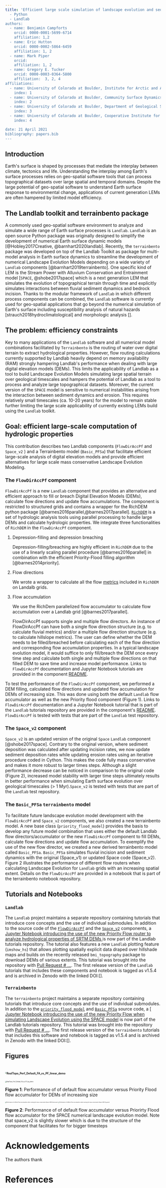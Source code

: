 ```yaml
---
title: 'Efficient large scale simulation of landscape evolution and sediment dynamics with Landlab v2.0:
  - Python
  - Landlab
authors:
  - name: Benjamin Campforts
    orcid: 0000-0001-5699-6714
    affiliation: 1,2
  - name: Eric Hutton
    orcid: 0000-0002-5864-6459
    affiliation: 1, 2
  - name: Mark Piper
    orcid: 
    affiliation: 1, 2
  - name: Gregory E. Tucker
    orcid: 0000-0003-0364-5800
    affiliation:  3, 2, 4
affiliations:
  - name: University of Colorado at Boulder, Institute for Arctic and Alpine Research
    index: 1
  - name: University of Colorado at Boulder, Community Surface Dynamics Modeling System Integration Facility
    index: 2
  - name: University of Colorado at Boulder, Department of Geological Sciences
    index: 3
  - name: University of Colorado at Boulder, Cooperative Institute for Research in Environmental Sciences
    index: 4

date: 21 April 2021
bibliography: papers.bib
---
```


## Introduction

Earth's surface is shaped by processes that mediate the interplay between climate, tectonics and life. Understanding the interplay among Earth's surface processes  relies on geo-spatial software tools that can process topographical datasets over large spatial and temporal domains. Despite the large potential of geo-spatial software to understand Earth surface response to environmental change, applications of current generation LEMs are often hampered by limited model efficiency. 

## The Landlab toolkit and terrainbento package

A commonly used geo-spatial software environment to analyze and simulate a wide range of Earth surface processes is ``Landlab``. ``Landlab`` is an open source Python package was originally designed to simplify the development of numerical Earth surface dynamic models  [@Hobley2017Creative, @barnhart2020landlab].  Recently, the ``terrainbento`` package was developed on top of the Landlab Toolkit as package for multi-model analysis in Earth surface dynamics to streamline the development of numerical Landscape Evolution Models depending on a wide variety of ``Landlab`` components [@barnhart2019terrainbento]. One specific kind of LEM is the Stream Power with Alluvium Conservation and Entrainment model  [``SPACE``, @shobe2017space] which is a next generation LEM that simulates the evolution of topographical terrain through time and explicitly simulates interactions between fluvial sediment dynamics and bedrock incision. Thanks to the modular framework of ``Landlab`` in which different process components can be combined, the ``Landlab`` software is currently used for geo-spatial applications that go beyond the numerical simulation of Earth's surface including susceptibility analysis of natural hazards [strauch2018hydroclimatological] and morphologic analysis []. 

## The problem: efficiency constraints  

Key to many applications of the ``Landlab`` software and all numerical model combinations facilitated by ``Terrainbento`` is the routing of water over digital terrain to extract hydrological properties. However, flow routing calculations currently supported by Landlab heavily depend on memory availability (RAM) strongly hampering Landlab's performance  when dealing with large digital elevation models (DEMs). This limits the applicability of Landlab as a tool to build Landscape Evolution Models simulating large spatial terrain over geological timescales and hampers the potential of Landlab as a tool to process and analyze large topographical datasets. Moreover, the current version of the ``SPACE`` model is sensitive to numerical instabilities arising from the interaction between sediment dynamics and erosion. This requires relatively small timescales  (ca. 10-20 years) for the model to remain stable further limiting the large scale applicability of currently existing LEMs build using the ``Landlab`` toolkit.  

## Goal: efficient large-scale computation of hydrologic properties

This contribution describes two Landlab components (``FlowDirAccPf`` and ``Space_v2`` ) and a Terrainbento  model (``Basic_PFSa``) that facilitate efficient large-scale analysis of digital elevation models and provide efficient alternatives for large scale mass conservative Landscape Evolution Modeling. 

### The ``FlowDirAccPf`` component

``FlowDirAccPf`` is a new ``Landlab`` component that provides an alternative and efficient approach to fill or breach Digital Elevation Models (DEMs), calculate flow directions and update flow accumulations. The component is restricted to structured grids and contains a wrapper for the RichDEM python package [@barnes2016parallel,@barnes2017parallel]. [``RichDEM``](https://richdem.readthedocs.io/en/latest/intro.html) is a set of hydrologic analysis tools using parallel processing to handle large DEMs and calculate hydrologic properties. We integrate three functionalities of ``RichDEM`` in the ``FlowDirAccPf`` component. 

1. Depression-filling and depression breaching 

   Depression-filling/breaching are highly efficient in ``RichDEM`` due to the use of a linearly scaling parallel procedure [@barnes2016parallel] in combination with the efficient  Priority-Flood filling algorithm [@barnes2014priority]. 

2. Flow directions 

   We wrote a wrapper to calculate all the flow [metrics](https://richdem.readthedocs.io/en/latest/flow_metrics.html) included in ``RichDEM`` on Landalb grids. 

3. Flow accumulation

   We use the RichDem parallelized flow accumulator to calculate flow accumulation over a Landlab grid [@barnes2017parallel]. 

   FlowDirAccPf supports single and multiple flow directors. An instance of FlowDirAccPf can have both a single flow direction structure (e.g. to calculate fluvial metrics) and/or a multiple flow direction structure (e.g. to calculate hillslope metrics). The user can define whether the DEM needs to be filled/breached before calculating each of the flow direction and corresponding flow accumulation properties. In a typical landscape evolution model, it would suffice to only fill/breach the DEM once every time step and calculate both single and multiple flow directions on that filled DEM to save time and increase model performance. Links to ``FlowDirAccPf`` documentation and Jupyter Notebook tutorials are provided in the component [README](https://github.com/BCampforts/landlab/tree/master/landlab/components/flow_dir_acc_pf/README.md). 

To test the performance of the ``FlowDirAccPf`` component, we performed a DEM filling, calculated flow directions and updated flow accumulation for DEMs of increasing size. This was done using both the default ``Landlab`` flow accumulator as well as the new Priority flood component (Figure 1).  Links to ``FlowDirAccPf`` documentation and a Jupyter Notebook tutorial that is part of the ``Landlab`` tutorials repository are provided in the component's [README](https://github.com/BCampforts/landlab/tree/master/landlab/components/flow_dir_acc_pf/README.md). ``FlowDirAccPf`` is  tested with tests that are part of the ``Landlab`` test repository. 

### The ``Space_v2`` component 

``Space_v2`` is an updated version of the original ``Space`` ``Landlab`` component [@shobe2017space]. Contrary to the original version, where sediment deposition was calculated after updating incision rates, we now update sediment deposition rates while updating erosion rates using an iterative procedure coded in Cython. This makes the code fully mass conservative and makes it more robust to larger times steps. Although a slight performance decrease can be noticed in comparison to the original code (Figure 2), increased model stability with larger time steps ultimately results in better performance when simulating Earth surface evolution over geological timescales (> 1 Myr).````Space_v2```` is  tested with tests that are part of the ``Landlab`` test repository. 

### The ``Basic_PFSa`` ``terrainbento`` model 

To facilitate future landscape evolution model development with the ``FlowDirAccPf`` and ``Space_v2`` components, we also created a new terrainbento model. A new base class (``priority_flood_model``) provides the basis to develop any future model combination that uses either the default Landlab flow directors/accumulator or the new ``FlowDirAccPf`` component to fill DEMs, calculate flow directions and update flow accumulation. To exemplify the use of the new flow director, we created a new derived terrainbento model called ``Basic_PFSa``. ``Basic_PFSa`` simulates fluvial incision and sediment dynamics with the original (Space_v1) or updated Space code (Space_v2). Figure 2 illustrates the performance of different flow routers when calculating Landscape Evolution for  ``Landlab`` grids with an increasing spatial extent. Details on the ``FlowDirAccPf`` are provided in a notebook that is part of the terrainbento notebook repository. 

## Tutorials and Notebooks

### ``Landlab``

The ``Landlab`` project maintains a separate repository containing tutorials that introduce core concepts and the use of individual submodules. In addition to the
source code of the [``FlowDirAccPf``](https://github.com/BCampforts/landlab/tree/bc/priority_flood/landlab/components/flow_dir_acc_pf) and the [``Space_v2``](https://github.com/BCampforts/landlab/tree/bc/priority_flood/landlab/components/space_v2) components, a [Jupyter Notebook introducing the use of the new Priority Flow router to analyze hydrological properties of SRTM DEMs ](https://github.com/BCampforts/landlab/blob/bc/priority_flood/notebooks/tutorials/PriorityFlood/PriorityFlood_realDEMs.ipynb) is now part of the Landlab tutorials repository. The tutorial also features a new ``Landlab`` plotting feature (``imshow_hs``) that allows plotting spatially explicit data draped over hillshade maps and builds on the recently released ``bmi_topography`` package to download DEMs of various extents. This tutorial was brought into the repository with [Pull Request # ...](). The first release version of the ``Landlab`` tutorials that includes these components and notebook is tagged as v1.5.4 and is archived in Zenodo with the linked DOI:[].

### ``Terrainbento``

The ``terrainbento`` project maintains a separate repository containing tutorials that introduce core concepts and the use of individual submodules. In addition to the [``priority_flood_model``](https://github.com/BCampforts/terrainbento/blob/BC/dev_PriorityFlood/terrainbento/base_class/priority_flood_model.py) and [``Basic_PFSa``](https://github.com/BCampforts/terrainbento/blob/BC/dev_PriorityFlood/terrainbento/derived_models/model_basicPF_Sa.py) source code, a [ [Jupyter Notebook introducing the use of the new Priority Flow when simulating Landscape Evolution using the SPACE model](https://github.com/BCampforts/terrainbento/blob/BC/dev_PriorityFlood/notebooks/different_flowRouters/PriorityFlood_vs_Landlab_flowDirector.ipynb) is now part of the Landlab tutorials repository. This tutorial was brought into the repository with [Pull Request # ...](). The first release version of the ``terrainbento`` tutorials that includes this software and notebook is tagged as v1.5.4 and is archived in Zenodo with the linked DOI:[].

## Figures

# <img src="Figures/RealTopo_Perf_Default_FA_vs_PF_linear_demo.png" alt="RealTopo_Perf_Default_FA_vs_PF_linear_demo" style="zoom:30%;" />

<img src="Figures/RealTopo_Perf_Default_FA_vs_PF_log_demo.png" alt="RealTopo_Perf_Default_FA_vs_PF_log_demo" style="zoom:30%;" />

**Figure 1**: Performance of of default flow accumulator versus Priority Flood flow accumulator for DEMs of increasing size 

<img src="Figures/Performance_Default_FA_vs_PF_Linear.png" alt="Performance of differnt Flow accumualtors when running the mass conservative Space LEM (linear axes)." style="zoom:24%;" /><img src="Figures/Performance_Default_FA_vs_PF_Log.png" alt="Performance of differnt Flow accumualtors when running the mass conservative Space LEM (log axes)." style="zoom:24%;" />

**Figure 2**: Performance of of default flow accumulator versus Priorirty Flood flow accumulator for the SPACE numerical landscape evolution model. Note that space_v2 is slightly slower which is due to the structure of the component that facilitates for for bigger timesteps 



# Acknowledgements

The authors thank 

# References
